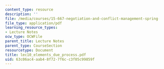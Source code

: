 ```yaml
---
content_type: resource
description: ''
file: /media/courses/15-667-negotiation-and-conflict-management-spring-2001/63c06ac4aab48f727f6cc3f05c99859f_lec10_elements_due_process.pdf
file_type: application/pdf
learning_resource_types:
- Lecture Notes
ocw_type: OCWFile
parent_title: Lecture Notes
parent_type: CourseSection
resourcetype: Document
title: lec10_elements_due_process.pdf
uid: 63c06ac4-aab4-8f72-7f6c-c3f05c99859f
---
```

